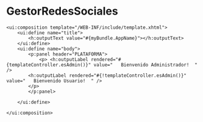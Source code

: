 # GestorRedesSociales

<?xml version="1.0" encoding="UTF-8" ?>
<!DOCTYPE html PUBLIC "-//W3C//DTD XHTML 1.0 Transitional//EN" "http://www.w3.org/TR/xhtml1/DTD/xhtml1-transitional.dtd">
<html xmlns="http://www.w3.org/1999/xhtml"
      xmlns:ui="http://java.sun.com/jsf/facelets"
      xmlns:h="http://java.sun.com/jsf/html"
      xmlns:f="http://java.sun.com/jsf/core"
      xmlns:p="http://primefaces.org/ui">

    <ui:composition template="/WEB-INF/include/template.xhtml">
        <ui:define name="title">
            <h:outputText value="#{myBundle.AppName}"></h:outputText>
        </ui:define>
        <ui:define name="body">
            <p:panel header="PLATAFORMA">
                <p> <h:outputLabel rendered="#{templateController.esAdmin()}" value="   Bienvenido Administrador!  " />
            <h:outputLabel rendered="#{!templateController.esAdmin()}" value="   Bienvenido Usuario!  " />
            </p>
            </p:panel>

        </ui:define>

    </ui:composition>

</html>
